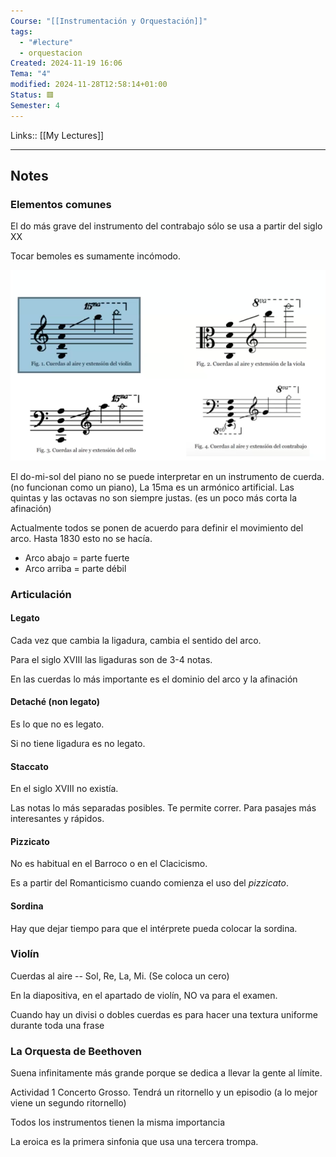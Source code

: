 ```yaml
---
Course: "[[Instrumentación y Orquestación]]"
tags:
  - "#lecture"
  - orquestacion
Created: 2024-11-19 16:06
Tema: "4"
modified: 2024-11-28T12:58:14+01:00
Status: 🟥
Semester: 4
---
```

Links:: [[My Lectures]]
___
## Notes

### Elementos comunes

El do más grave del instrumento del contrabajo sólo se usa a partir del siglo XX

Tocar bemoles es sumamente incómodo.

![](Extras/Images/2024-10-2_16.48.12.png)

El do-mi-sol del piano no se puede interpretar en un instrumento de cuerda. (no funcionan como un piano), La 15ma es un armónico artificial. Las quintas y las octavas no son siempre justas. (es un poco más corta la afinación)

Actualmente todos se ponen de acuerdo para definir el movimiento del arco. Hasta 1830 esto no se hacía.  

- Arco abajo = parte fuerte
- Arco arriba = parte débil

### Articulación

#### Legato

Cada vez que cambia la ligadura, cambia el sentido del arco.

Para el siglo XVIII las ligaduras son de 3-4 notas.

En las cuerdas lo más importante es el dominio del arco y la afinación

#### Detaché (non legato)

Es lo que no es legato. 

Si no tiene ligadura es no legato.

#### Staccato

En el siglo XVIII no existía.

Las notas lo más separadas posibles. Te permite correr. Para pasajes más interesantes y rápidos.

#### Pizzicato

No es habitual en el Barroco o en el Clacicismo.

Es a partir del Romanticismo cuando comienza el uso del *pizzicato*.

#### Sordina

Hay que dejar tiempo para que el intérprete pueda colocar la sordina.

### Violín

Cuerdas al aire -- Sol, Re, La, Mi. (Se coloca un cero)

En la diapositiva, en el apartado de violín, NO va para el examen.

Cuando hay un divisi o dobles cuerdas es para hacer una textura uniforme durante toda una frase

### La Orquesta de Beethoven

Suena infinitamente más grande porque se dedica a llevar la gente al límite.  

Actividad 1
Concerto Grosso. Tendrá un ritornello y un episodio (a lo mejor viene un segundo ritornello)

Todos los instrumentos tienen la misma importancia

La eroica es la primera sinfonia que usa una tercera trompa.










